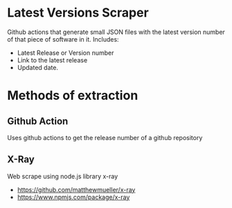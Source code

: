 
# Latest Versions Scraper

Github actions that generate small JSON files with the latest version number of that piece of software in it.
Includes:

- Latest Release or Version number
- Link to the latest release
- Updated date.


# Methods of extraction

## Github Action 
Uses github actions to get the release number of a github repository

## X-Ray 
Web scrape using node.js library x-ray
- https://github.com/matthewmueller/x-ray
- https://www.npmjs.com/package/x-ray
